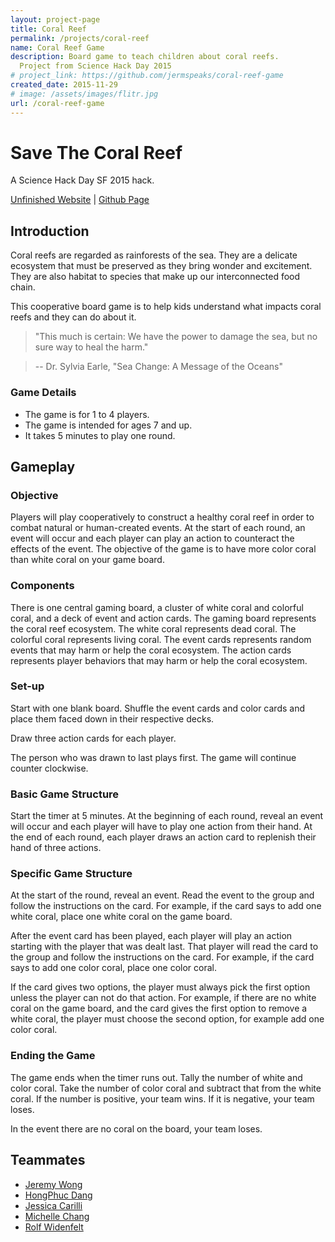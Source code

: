 ```yaml
---
layout: project-page
title: Coral Reef
permalink: /projects/coral-reef
name: Coral Reef Game
description: Board game to teach children about coral reefs.
  Project from Science Hack Day 2015
# project_link: https://github.com/jermspeaks/coral-reef-game
created_date: 2015-11-29
# image: /assets/images/flitr.jpg
url: /coral-reef-game
---
```


# Save The Coral Reef

A Science Hack Day SF 2015 hack.

[Unfinished Website](/coral-reef-game/) |
[Github Page](https://github.com/jermspeaks/coral-reef-game)

## Introduction

Coral reefs are regarded as rainforests of the sea.
They are a delicate ecosystem that must be preserved as they bring wonder and excitement.
They are also habitat to species that make up our interconnected food chain.

This cooperative board game is to help kids understand what impacts coral reefs and they can do about it.

> "This much is certain: We have the power to damage the sea, but no sure way to heal the harm."

> -- Dr. Sylvia Earle, "Sea Change: A Message of the Oceans"

### Game Details

* The game is for 1 to 4 players.
* The game is intended for ages 7 and up.
* It takes 5 minutes to play one round.

## Gameplay

### Objective

Players will play cooperatively to construct a healthy coral reef in order to combat natural or human-created events.
At the start of each round, an event will occur and each player can play an action to counteract the effects of the event.
The objective of the game is to have more color coral than white coral on your game board.

### Components

There is one central gaming board, a cluster of white coral and colorful coral, and a deck of event and action cards.
The gaming board represents the coral reef ecosystem.
The white coral represents dead coral.
The colorful coral represents living coral.
The event cards represents random events that may harm or help the coral ecosystem.
The action cards represents player behaviors that may harm or help the coral ecosystem.

### Set-up

Start with one blank board. Shuffle the event cards and color cards and place them faced down in their respective decks.

Draw three action cards for each player.

The person who was drawn to last plays first. The game will continue counter clockwise.

### Basic Game Structure

Start the timer at 5 minutes. At the beginning of each round, reveal an event will occur and each player will have to play one action from their hand. At the end of each round, each player draws an action card to replenish their hand of three actions.

### Specific Game Structure

At the start of the round, reveal an event. Read the event to the group and follow the instructions on the card.
For example, if the card says to add one white coral, place one white coral on the game board.

After the event card has been played, each player will play an action starting with the player that was dealt last.
That player will read the card to the group and follow the instructions on the card.
For example, if the card says to add one color coral, place one color coral.

If the card gives two options, the player must always pick the first option unless the player can not do that action.
For example, if there are no white coral on the game board, and the card gives the first option to remove a white coral,
the player must choose the second option, for example add one color coral.

### Ending the Game

The game ends when the timer runs out. Tally the number of white and color coral.
Take the number of color coral and subtract that from the white coral. If the number is positive, your team wins. If it is negative, your team loses.

In the event there are no coral on the board, your team loses.

## Teammates

- [Jeremy Wong](http://craftbyzen.com/)
- [HongPhuc Dang](http://fossasia.org/)
- [Jessica Carilli](https://www.umb.edu/jessica_carilli)
- [Michelle Chang](http://www.michellech.com/)
- [Rolf Widenfelt](https://twitter.com/rolfmobile99)
